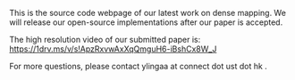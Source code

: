 This is the source code webpage of our latest work on dense mapping. We will release our open-source implementations after our paper is accepted.

The high resolution video of our submitted paper is: https://1drv.ms/v/s!ApzRxvwAxXqQmguH6-iBshCx8W_J

For more questions, please contact ylingaa at connect dot ust dot hk .

